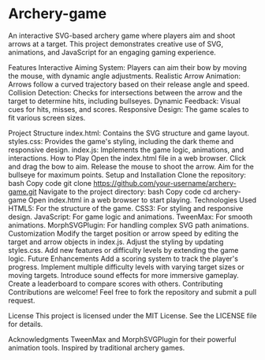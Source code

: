 # Archery-game
An interactive SVG-based archery game where players aim and shoot arrows at a target. This project demonstrates creative use of SVG, animations, and JavaScript for an engaging gaming experience.

Features
Interactive Aiming System: Players can aim their bow by moving the mouse, with dynamic angle adjustments.
Realistic Arrow Animation: Arrows follow a curved trajectory based on their release angle and speed.
Collision Detection: Checks for intersections between the arrow and the target to determine hits, including bullseyes.
Dynamic Feedback: Visual cues for hits, misses, and scores.
Responsive Design: The game scales to fit various screen sizes.

Project Structure
index.html: Contains the SVG structure and game layout.
styles.css: Provides the game's styling, including the dark theme and responsive design.
index.js: Implements the game logic, animations, and interactions.
How to Play
Open the index.html file in a web browser.
Click and drag the bow to aim.
Release the mouse to shoot the arrow.
Aim for the bullseye for maximum points.
Setup and Installation
Clone the repository:
bash
Copy code
git clone https://github.com/your-username/archery-game.git
Navigate to the project directory:
bash
Copy code
cd archery-game
Open index.html in a web browser to start playing.
Technologies Used
HTML5: For the structure of the game.
CSS3: For styling and responsive design.
JavaScript: For game logic and animations.
TweenMax: For smooth animations.
MorphSVGPlugin: For handling complex SVG path animations.
Customization
Modify the target position or arrow speed by editing the target and arrow objects in index.js.
Adjust the styling by updating styles.css.
Add new features or difficulty levels by extending the game logic.
Future Enhancements
Add a scoring system to track the player's progress.
Implement multiple difficulty levels with varying target sizes or moving targets.
Introduce sound effects for more immersive gameplay.
Create a leaderboard to compare scores with others.
Contributing
Contributions are welcome! Feel free to fork the repository and submit a pull request.

License
This project is licensed under the MIT License. See the LICENSE file for details.

Acknowledgments
TweenMax and MorphSVGPlugin for their powerful animation tools.
Inspired by traditional archery games.
